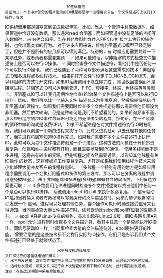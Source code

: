                                 IO整体概览
    目前为止，本书中大部分的程序使用的IO模型都是单个进程每次只在一个文件描述符上执行IO操作，每次
IO系统调用都是阻塞直到完成数据传输。比如，当从一个管道中读取数据时，如果管道中恰好没有数据，那么通常read 会阻塞；而如果管道中没有足够的空间写入数据时，write也会阻塞。当在其他类型的文件入FIFO和套
接字上执行IO操作时，也会出现类似的行为。
    对于许多应用来说，传统的阻塞式IO模型已经足够了，但是并不是所有的应用都可以得到满足。特别的，有
时候应用需要处理一下某项任务，或者两者都需要兼顾：
    ✅ 如果可能的话，以非阻塞的方式检查文件描述符上是否可以进行IO操作。
    ✅ 同时检查多个文件描述符，看他们中是否任何一个可以执行IO操作。
    我们已经遇到了两种可以部分满足这些需求的技术：非阻塞式IO和多进程或多线程技术。
    如果在打开文件时设定了O_NONBLOCK标志，会以非阻塞的方式打开文件。如果IO系统调用不能立即完成
，则会返回错误而不是阻塞进程。非阻塞式IO可以运用到管道、FIFO、套接字、终端、伪终端等等类型上。非阻塞式IO可以让我们周期性地检查(轮询)某个文件描述符上是否可以执行IO操作。比如，我们可以让一个输入文件
描述符成为非阻塞的，然后周期性地执行非阻塞式的读操作。如果我们需要同时检查多个文件描述符那么需要将他们都设为非阻塞，然后依次轮询。但是这种轮询是我们不希望看到的。如果轮询频率不高，那么应用程序响应IO事件的延迟可能达到无法接受的程度。换句话，在一个紧凑的循环中做轮询就是浪费CPU。
    如果不希望进程在对文件描述符执行IO时被阻塞，我们可以创建一个新的进程来执行IO。此时父进程就可
以去处理其他的任务了，而子进程将阻塞知道IO操作完成。如果我们需要在多个文件描述符上执行IO，此时可以为每个文件描述符创建一个子进程。这种方法的问题在于开销昂贵且复杂。创建和维护进程都有开销，而且需要涉及到IPC通信。
    使用多线程而不是多进程，这将占有较少的资源。但是线程之间依然需要通信，以告知其他线程有关IO操作
的状态，这将使编程工作变得复杂。尤其是如果我们使用线程池技术来最小化处理大量并发客户的线程数量时。
（多线程一个特别有用的地方是如果应用程序需要调用一个会执行阻塞式IO操作的第三方库，那么可以在分离的线程中调用避免被阻塞。）
    由于非阻塞式和多进程(多线程)都有各自的局限性，下列备选方案更可取：
    ✅ IO多路复用允许进程同时检查多个文件描述符以找出他们中任何一个是否可以执行IO操作。
        系统调用select 和 poll 来执行多路复用。
    ✅ 信号驱动IO是指当有输入或者有数据可以写到执行的文件描述符时，内核向请求数据的进程发送一个
        信号。进程可以处理其他任务，当IO操作可执行时通过接受信号来获得通知。当同事检查大量文件描述符时，信号驱动比select和poll有显著的性能提升。
    ✅ epoll API是Linux专有的特性，首次出现在Linux2.6版。同IO多路复用API一样，epoll允许
        进程同时检查多个文件描述符，看其中任意一个是否能执行IO操作。同信号驱动IO一样，当同事检查大量的文件描述符时，epoll提供更好的性能。
    需要注意的是这些技术都不会执行实际的IO操作。它们只是告诉我们某个文件描述符已经处于就绪状态了。

                            水平触发和边缘触发
    文件描述符的准备就绪通知模式：
    ✅ 水平触发通知：如果文件描述符上可以飞阻塞的执行IO系统调用，此时认为它已经就绪。
    ✅ 边缘触发通知：如果文件描述符自上次检查依赖有了新的IO活动，此时需要触发通知。
    注意：在备选IO模型中采用非阻塞IO







